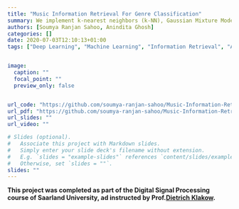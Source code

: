 ```yaml
---
title: "Music Information Retrieval For Genre Classification"
summary: We implement k-nearest neighbors (k-NN), Gaussian Mixture Model (GMM), Multi-class SVM, Convolutional Neural Network (CNN), and Convolutional Recurrent Neural Network (CRNN) to classify the following four genres: Dark-Forest, Hi-Tech, Full-On, and Goa. We further extract 30 temporal features using a Long Short Term Memory (LSTM) based Auto-encoder from individual frames, and augment them with the frame-level audio features, which is a novel contribution in this work. 
authors: [Soumya Ranjan Sahoo, Anindita Ghosh]
categories: []
date: 2020-07-03T12:10:13+01:00
tags: ["Deep Learning", "Machine Learning", "Information Retrieval", "Audio Signal Processing"]


image:
  caption: ""
  focal_point: ""
  preview_only: false


url_code: "https://github.com/soumya-ranjan-sahoo/Music-Information-Retrieval"
url_pdf: "https://github.com/soumya-ranjan-sahoo/Music-Information-Retrieval/blob/main/Report-AudioSignalProcessing.pdf"
url_slides: ""
url_video: ""

# Slides (optional).
#   Associate this project with Markdown slides.
#   Simply enter your slide deck's filename without extension.
#   E.g. `slides = "example-slides"` references `content/slides/example-slides.md`.
#   Otherwise, set `slides = ""`.
slides: ""
---
```



**This project was completed as part of the Digital Signal Processing course of Saarland University, ad instructed by Prof.[Dietrich Klakow](https://scholar.google.com/citations?hl=en&user=_HtGYmoAAAAJ).**

